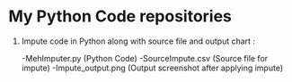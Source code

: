 # My Python Code repositories

1) Impute code in Python along with source file and output chart :

	-MehImputer.py (Python Code)
	-SourceImpute.csv (Source file for impute)
	-Impute_output.png (Output screenshot after applying impute)

